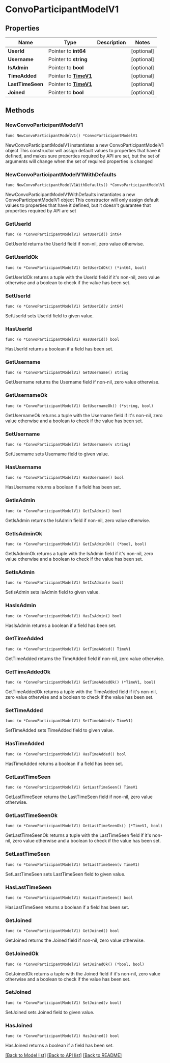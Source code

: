 # ConvoParticipantModelV1

## Properties

Name | Type | Description | Notes
------------ | ------------- | ------------- | -------------
**UserId** | Pointer to **int64** |  | [optional] 
**Username** | Pointer to **string** |  | [optional] 
**IsAdmin** | Pointer to **bool** |  | [optional] 
**TimeAdded** | Pointer to [**TimeV1**](TimeV1.md) |  | [optional] 
**LastTimeSeen** | Pointer to [**TimeV1**](TimeV1.md) |  | [optional] 
**Joined** | Pointer to **bool** |  | [optional] 

## Methods

### NewConvoParticipantModelV1

`func NewConvoParticipantModelV1() *ConvoParticipantModelV1`

NewConvoParticipantModelV1 instantiates a new ConvoParticipantModelV1 object
This constructor will assign default values to properties that have it defined,
and makes sure properties required by API are set, but the set of arguments
will change when the set of required properties is changed

### NewConvoParticipantModelV1WithDefaults

`func NewConvoParticipantModelV1WithDefaults() *ConvoParticipantModelV1`

NewConvoParticipantModelV1WithDefaults instantiates a new ConvoParticipantModelV1 object
This constructor will only assign default values to properties that have it defined,
but it doesn't guarantee that properties required by API are set

### GetUserId

`func (o *ConvoParticipantModelV1) GetUserId() int64`

GetUserId returns the UserId field if non-nil, zero value otherwise.

### GetUserIdOk

`func (o *ConvoParticipantModelV1) GetUserIdOk() (*int64, bool)`

GetUserIdOk returns a tuple with the UserId field if it's non-nil, zero value otherwise
and a boolean to check if the value has been set.

### SetUserId

`func (o *ConvoParticipantModelV1) SetUserId(v int64)`

SetUserId sets UserId field to given value.

### HasUserId

`func (o *ConvoParticipantModelV1) HasUserId() bool`

HasUserId returns a boolean if a field has been set.

### GetUsername

`func (o *ConvoParticipantModelV1) GetUsername() string`

GetUsername returns the Username field if non-nil, zero value otherwise.

### GetUsernameOk

`func (o *ConvoParticipantModelV1) GetUsernameOk() (*string, bool)`

GetUsernameOk returns a tuple with the Username field if it's non-nil, zero value otherwise
and a boolean to check if the value has been set.

### SetUsername

`func (o *ConvoParticipantModelV1) SetUsername(v string)`

SetUsername sets Username field to given value.

### HasUsername

`func (o *ConvoParticipantModelV1) HasUsername() bool`

HasUsername returns a boolean if a field has been set.

### GetIsAdmin

`func (o *ConvoParticipantModelV1) GetIsAdmin() bool`

GetIsAdmin returns the IsAdmin field if non-nil, zero value otherwise.

### GetIsAdminOk

`func (o *ConvoParticipantModelV1) GetIsAdminOk() (*bool, bool)`

GetIsAdminOk returns a tuple with the IsAdmin field if it's non-nil, zero value otherwise
and a boolean to check if the value has been set.

### SetIsAdmin

`func (o *ConvoParticipantModelV1) SetIsAdmin(v bool)`

SetIsAdmin sets IsAdmin field to given value.

### HasIsAdmin

`func (o *ConvoParticipantModelV1) HasIsAdmin() bool`

HasIsAdmin returns a boolean if a field has been set.

### GetTimeAdded

`func (o *ConvoParticipantModelV1) GetTimeAdded() TimeV1`

GetTimeAdded returns the TimeAdded field if non-nil, zero value otherwise.

### GetTimeAddedOk

`func (o *ConvoParticipantModelV1) GetTimeAddedOk() (*TimeV1, bool)`

GetTimeAddedOk returns a tuple with the TimeAdded field if it's non-nil, zero value otherwise
and a boolean to check if the value has been set.

### SetTimeAdded

`func (o *ConvoParticipantModelV1) SetTimeAdded(v TimeV1)`

SetTimeAdded sets TimeAdded field to given value.

### HasTimeAdded

`func (o *ConvoParticipantModelV1) HasTimeAdded() bool`

HasTimeAdded returns a boolean if a field has been set.

### GetLastTimeSeen

`func (o *ConvoParticipantModelV1) GetLastTimeSeen() TimeV1`

GetLastTimeSeen returns the LastTimeSeen field if non-nil, zero value otherwise.

### GetLastTimeSeenOk

`func (o *ConvoParticipantModelV1) GetLastTimeSeenOk() (*TimeV1, bool)`

GetLastTimeSeenOk returns a tuple with the LastTimeSeen field if it's non-nil, zero value otherwise
and a boolean to check if the value has been set.

### SetLastTimeSeen

`func (o *ConvoParticipantModelV1) SetLastTimeSeen(v TimeV1)`

SetLastTimeSeen sets LastTimeSeen field to given value.

### HasLastTimeSeen

`func (o *ConvoParticipantModelV1) HasLastTimeSeen() bool`

HasLastTimeSeen returns a boolean if a field has been set.

### GetJoined

`func (o *ConvoParticipantModelV1) GetJoined() bool`

GetJoined returns the Joined field if non-nil, zero value otherwise.

### GetJoinedOk

`func (o *ConvoParticipantModelV1) GetJoinedOk() (*bool, bool)`

GetJoinedOk returns a tuple with the Joined field if it's non-nil, zero value otherwise
and a boolean to check if the value has been set.

### SetJoined

`func (o *ConvoParticipantModelV1) SetJoined(v bool)`

SetJoined sets Joined field to given value.

### HasJoined

`func (o *ConvoParticipantModelV1) HasJoined() bool`

HasJoined returns a boolean if a field has been set.


[[Back to Model list]](../README.md#documentation-for-models) [[Back to API list]](../README.md#documentation-for-api-endpoints) [[Back to README]](../README.md)


